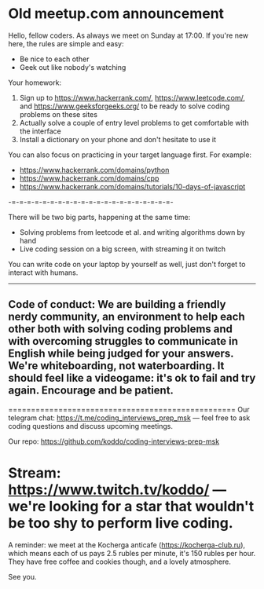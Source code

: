 # Old meetup.com announcement

Hello, fellow coders. As always we meet on Sunday at 17:00. If you're new here, the rules are simple and easy:

- Be nice to each other
- Geek out like nobody's watching

Your homework:
1. Sign up to https://www.hackerrank.com/, https://www.leetcode.com/, and https://www.geeksforgeeks.org/ to be ready to solve coding problems on these sites
2. Actually solve a couple of entry level problems to get comfortable with the interface
3. Install a dictionary on your phone and don't hesitate to use it

You can also focus on practicing in your target language first. For example:
- https://www.hackerrank.com/domains/python
- https://www.hackerrank.com/domains/cpp
- https://www.hackerrank.com/domains/tutorials/10-days-of-javascript

-=-=-=-=-=-=-=-=-=-=-=-=-=-=-=-=-=-=-=-=-=-

There will be two big parts, happening at the same time:

- Solving problems from leetcode et al. and writing algorithms down by hand
- Live coding session on a big screen, with streaming it on twitch

You can write code on your laptop by yourself as well, just don't forget to interact with humans.

--------------------------------------------------
Code of conduct:
We are building a friendly nerdy community, an environment to help each other both with solving coding problems and with overcoming struggles to communicate in English while being judged for your answers. We're whiteboarding, not waterboarding. It should feel like a videogame: it's ok to fail and try again. Encourage and be patient.
--------------------------------------------------

==================================================
Our telegram chat: https://t.me/coding_interviews_prep_msk — feel free to ask coding questions and discuss upcoming meetings.

Our repo: https://github.com/koddo/coding-interviews-prep-msk

Stream: https://www.twitch.tv/koddo/ — we're looking for a star that wouldn't be too shy to perform live coding.
==================================================

A reminder: we meet at the Kocherga anticafe (https://kocherga-club.ru), which means each of us pays 2.5 rubles per minute, it's 150 rubles per hour. They have free coffee and cookies though, and a lovely atmosphere.

See you.
